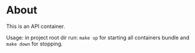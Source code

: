 # About

This is an API container.

Usage: in project root dir run: `make up` for starting all containers bundle and `make down` for stopping.
